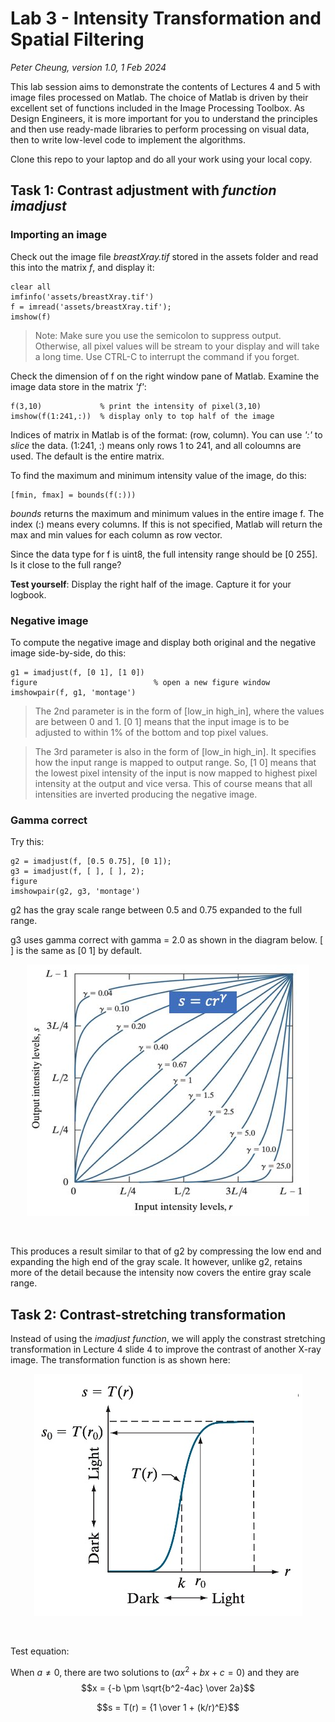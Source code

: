 # Lab 3 - Intensity Transformation and Spatial Filtering
*_Peter Cheung, version 1.0, 1 Feb 2024_*

This lab session aims to demonstrate the contents of Lectures 4 and 5 with image files processed on Matlab.  The choice of Matlab is driven by their excellent set of functions included in the Image Processing Toolbox.  As Design Engineers, it is more important for you to understand the principles and then use ready-made libraries to perform processing on visual data, then to write low-level code to implement the algorithms.

Clone this repo to your laptop and do all your work using your local copy.

## Task 1: Contrast adjustment with *_function imadjust_*

### Importing an image

Check out the image file *_breastXray.tif_* stored in the assets folder and read this into the matrix *_f_*, and display it:

```
clear all
imfinfo('assets/breastXray.tif')
f = imread('assets/breastXray.tif');
imshow(f)
```
>Note: Make sure you use the semicolon to suppress output. Otherwise, all pixel values will be stream to your display and will take a long time. Use CTRL-C to interrupt the command if you forget.

Check the dimension of f on the right window pane of Matlab. Examine the image data store in the matrix *_'f'_*:

```
f(3,10)             % print the intensity of pixel(3,10)
imshow(f(1:241,:))  % display only to top half of the image
```
Indices of matrix in Matlab is of the format: (row, column).  You can use *_':'_* to *_slice_* the data.  (1:241, :) means only rows 1 to 241, and all coloumns are used.  The default is the entire matrix.

To find the maximum and minimum intensity value of the image, do this:
```
[fmin, fmax] = bounds(f(:)))
```
*_bounds_* returns the maximum and minimum values in the entire image f. The index (:) means every columns. If this is not specified, Matlab will return the max and min values for each column as row vector.

Since the data type for f is uint8, the full intensity range should be [0 255].  Is it close to the full range?

**Test yourself**: Display the right half of the image. Capture it for your logbook.

### Negative image

To compute the negative image and display both original and the negative image side-by-side, do this:

```
g1 = imadjust(f, [0 1], [1 0])
figure                          % open a new figure window
imshowpair(f, g1, 'montage')
```
>The 2nd parameter is in the form of [low_in high_in], where the values are between 0 and 1.  [0 1] means that the input image is to be adjusted to within 1% of the bottom and top pixel values.  

>The 3rd parameter is also in the form of [low_in high_in]. It specifies how the input range is mapped to output range.  So, [1 0] means that the lowest pixel intensity of the input is now mapped to highest pixel intensity at the output and vice versa.  This of course means that all intensities are inverted producing the negative image.

### Gamma correct

Try this:
```
g2 = imadjust(f, [0.5 0.75], [0 1]);
g3 = imadjust(f, [ ], [ ], 2);
figure
imshowpair(g2, g3, 'montage')
```
g2 has the gray scale range between 0.5 and 0.75 expanded to the full range.

g3 uses gamma correct with gamma = 2.0 as shown in the diagram below. [ ] is the same as [0 1] by default.

<p align="center"> <img src="assets/gamma.jpg" /> </p><BR>

This produces a result similar to that of g2 by compressing the low end and expanding the high end of the gray scale.  It however, unlike g2,  retains more of the detail because the intensity now covers the entire gray scale range.

## Task 2: Contrast-stretching transformation

Instead of using the *_imadjust function_*, we will apply the constrast stretching transformation in Lecture 4 slide 4 to improve the contrast of another X-ray image.  The transformation function is as shown here:

<p align="center"> <img src="assets/stretch.jpg" /> </p><BR>

Test equation:

When $a \ne 0$, there are two solutions to $(ax^2 + bx + c = 0)$ and they are 
$$x = {-b \pm \sqrt{b^2-4ac} \over 2a}$$

$$s = T(r) = {1 \over 1 + (k/r)^E}$$

